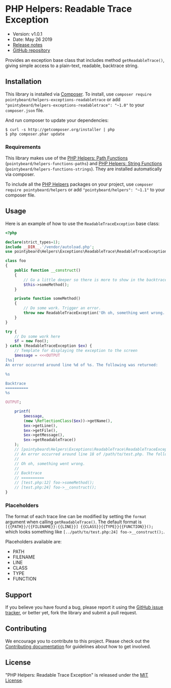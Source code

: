 # PHP Helpers: Readable Trace Exception

-   Version: v1.0.1
-   Date: May 26 2019
-   [Release notes](https://github.com/pointybeard/helpers-exceptions-readabletrace/blob/master/CHANGELOG.md)
-   [GitHub repository](https://github.com/pointybeard/helpers-exceptions-readabletrace)

Provides an exception base class that includes method `getReadableTrace()`, giving simple access to a plain-text, readable, backtrace string.

## Installation

This library is installed via [Composer](http://getcomposer.org/). To install, use `composer require pointybeard/helpers-exceptions-readabletrace` or add `"pointybeard/helpers-exceptions-readabletrace": "~1.0"` to your `composer.json` file.

And run composer to update your dependencies:

    $ curl -s http://getcomposer.org/installer | php
    $ php composer.phar update

### Requirements

This library makes use of the [PHP Helpers: Path Functions](https://github.com/pointybeard/helpers-functions-paths) (`pointybeard/helpers-functions-paths`) and [PHP Helpers: String Functions](https://github.com/pointybeard/helpers-functions-strings) (`pointybeard/helpers-functions-strings`). They are installed automatically via composer.

To include all the [PHP Helpers](https://github.com/pointybeard/helpers) packages on your project, use `composer require pointybeard/helpers` or add `"pointybeard/helpers": "~1.1"` to your composer file.

## Usage

Here is an example of how to use the `ReadableTraceException` base class:

```php
<?php

declare(strict_types=1);
include __DIR__.'/vendor/autoload.php';
use pointybeard\Helpers\Exceptions\ReadableTrace\ReadableTraceException;

class foo
{
    public function __construct()
    {
        // Go a little deeper so there is more to show in the backtrace
        $this->someMethod();
    }

    private function someMethod()
    {
        // Do some work. Trigger an error.
        throw new ReadableTraceException('Oh oh, something went wrong.');
    }
}

try {
    // Do some work here
    $f = new Foo();
} catch (ReadableTraceException $ex) {
    // Template for displaying the exception to the screen
    $message = <<<OUTPUT
[%s]
An error occurred around line %d of %s. The following was returned:

%s

Backtrace
==========
%s

OUTPUT;

    printf(
        $message,
        (new \ReflectionClass($ex))->getName(),
        $ex->getLine(),
        $ex->getFile(),
        $ex->getMessage(),
        $ex->getReadableTrace()
    );
    // [pointybeard\Helpers\Exceptions\ReadableTrace\ReadableTraceException]
    // An error occurred around line 18 of /path/to/test.php. The following was returned:
    //
    // Oh oh, something went wrong.
    //
    // Backtrace
    // ==========
    // [test.php:12] foo->someMethod();
    // [test.php:24] foo->__construct();
}

```

### Placeholders

The format of each trace line can be modified by setting the `format` argument when calling `getReadableTrace()`. The default format is `[{{PATH}}/{{FILENAME}}:{{LINE}}] {{CLASS}}{{TYPE}}{{FUNCTION}}();` which looks something like `[../path/to/test.php:24] foo->__construct();`.

Placeholders available are:

-   PATH
-   FILENAME
-   LINE
-   CLASS
-   TYPE
-   FUNCTION

## Support

If you believe you have found a bug, please report it using the [GitHub issue tracker](https://github.com/pointybeard/helpers-exceptions-readabletrace/issues),
or better yet, fork the library and submit a pull request.

## Contributing

We encourage you to contribute to this project. Please check out the [Contributing documentation](https://github.com/pointybeard/helpers-exceptions-readabletrace/blob/master/CONTRIBUTING.md) for guidelines about how to get involved.

## License

"PHP Helpers: Readable Trace Exception" is released under the [MIT License](http://www.opensource.org/licenses/MIT).
